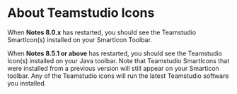 # About Teamstudio Icons

When **Notes 8.0.x** has restarted, you should see the Teamstudio SmartIcon(s) installed on your SmartIcon Toolbar.

When **Notes 8.5.1 or above** has restarted, you should see the Teamstudio Icon(s) installed on your Java toolbar. Note that Teamstudio SmartIcons that were installed from a previous version will still appear on your Smarticon toolbar. Any of the Teamstudio icons will run the latest Teamstudio software you installed.